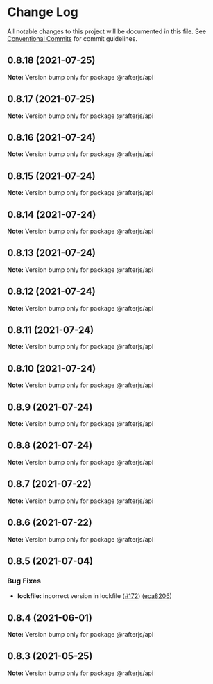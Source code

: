 # Change Log

All notable changes to this project will be documented in this file.
See [Conventional Commits](https://conventionalcommits.org) for commit guidelines.

## 0.8.18 (2021-07-25)

**Note:** Version bump only for package @rafterjs/api





## 0.8.17 (2021-07-25)

**Note:** Version bump only for package @rafterjs/api





## 0.8.16 (2021-07-24)

**Note:** Version bump only for package @rafterjs/api





## 0.8.15 (2021-07-24)

**Note:** Version bump only for package @rafterjs/api





## 0.8.14 (2021-07-24)

**Note:** Version bump only for package @rafterjs/api





## 0.8.13 (2021-07-24)

**Note:** Version bump only for package @rafterjs/api





## 0.8.12 (2021-07-24)

**Note:** Version bump only for package @rafterjs/api





## 0.8.11 (2021-07-24)

**Note:** Version bump only for package @rafterjs/api





## 0.8.10 (2021-07-24)

**Note:** Version bump only for package @rafterjs/api





## 0.8.9 (2021-07-24)

**Note:** Version bump only for package @rafterjs/api





## 0.8.8 (2021-07-24)

**Note:** Version bump only for package @rafterjs/api





## 0.8.7 (2021-07-22)

**Note:** Version bump only for package @rafterjs/api





## 0.8.6 (2021-07-22)

**Note:** Version bump only for package @rafterjs/api





## 0.8.5 (2021-07-04)


### Bug Fixes

* **lockfile:** incorrect version in lockfile ([#172](https://github.com/rafterjs/rafter/issues/172)) ([eca8206](https://github.com/rafterjs/rafter/commit/eca820680574c45714a5cf56560b5f41a1553fa1))





## 0.8.4 (2021-06-01)

**Note:** Version bump only for package @rafterjs/api

## 0.8.3 (2021-05-25)

**Note:** Version bump only for package @rafterjs/api
